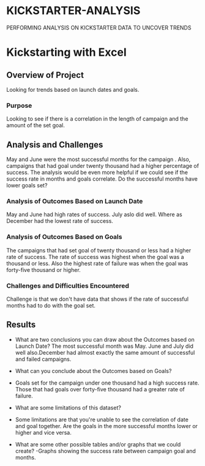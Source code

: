 # KICKSTARTER-ANALYSIS
PERFORMING ANALYSIS ON KICKSTARTER DATA TO UNCOVER TRENDS
# Kickstarting with Excel

## Overview of Project
Looking for trends based on launch dates and goals.
### Purpose
Looking to see if there is a correlation in the length of campaign and the amount of the set goal.
## Analysis and Challenges
May and June were the most successful months for the campaign . Also, campaigns that had goal under twenty thousand  had a higher percentage of success. The analysis would be even more helpful if we  could see if the success rate in months and goals correlate. Do the successful months have lower goals set?

### Analysis of Outcomes Based on Launch Date
May and June had high rates of success. July aslo did well. Where as December had the lowest rate of success.

### Analysis of Outcomes Based on Goals
 The campaigns that had set goal of twenty thousand or less had a higher rate of success. The rate of success was highest when the goal was a thousand or less. Also the highest rate of failure was when the goal was  forty-five thousand or higher. 
### Challenges and Difficulties Encountered
Challenge is that we don't have data that shows if the rate of successful months had to do with the goal set.
## Results

- What are two conclusions you can draw about the Outcomes based on Launch Date?
The most successful month was May. June and July did well also.December had almost exactly the same amount of successful and failed campaigns.
- What can you conclude about the Outcomes based on Goals?
- Goals set for the campaign under one thousand had a high success rate. Those that had goals over forty-five thousand had a greater rate of failure. 

- What are some limitations of this dataset?
- Some limitations are that you're unable to see the correlation of date and goal together. Are the goals in the more successful  months lower or higher and vice versa.



- What are some other possible tables and/or graphs that we could create?
-Graphs showing the success rate between campaign goal and months.
